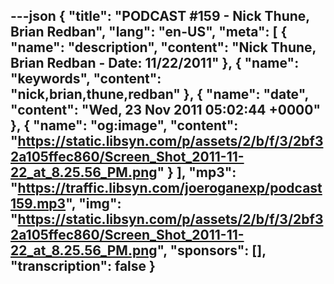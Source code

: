 ---json
{
  "title": "PODCAST #159 - Nick Thune, Brian Redban",
  "lang": "en-US",
  "meta": [
    {
      "name": "description",
      "content": "Nick Thune, Brian Redban - Date: 11/22/2011"
    },
    {
      "name": "keywords",
      "content": "nick,brian,thune,redban"
    },
    {
      "name": "date",
      "content": "Wed, 23 Nov 2011 05:02:44 +0000"
    },
    {
      "name": "og:image",
      "content": "https://static.libsyn.com/p/assets/2/b/f/3/2bf32a105ffec860/Screen_Shot_2011-11-22_at_8.25.56_PM.png"
    }
  ],
  "mp3": "https://traffic.libsyn.com/joeroganexp/podcast159.mp3",
  "img": "https://static.libsyn.com/p/assets/2/b/f/3/2bf32a105ffec860/Screen_Shot_2011-11-22_at_8.25.56_PM.png",
  "sponsors": [],
  "transcription": false
}
---
<episode-header />

<timemark seconds="0" />

<transcribe-call-to-action />

<episode-footer />